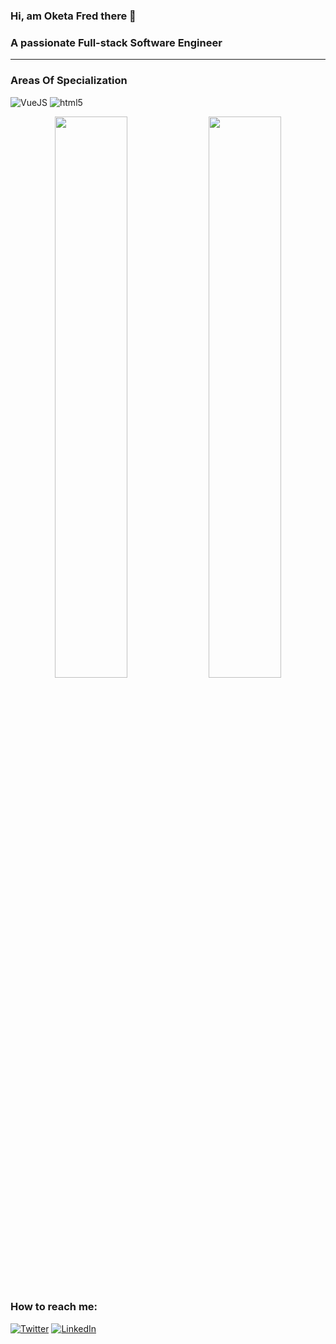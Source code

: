 ### Hi, am Oketa Fred there 👋
<h3 align="left">A passionate Full-stack Software Engineer</h3>
<hr/>
<h3> Areas Of Specialization</h3>

<p>
   <img alt="VueJS" src="https://img.shields.io/badge/-VueJS-13aa52?style=flat-square&logo=vue&logoColor=white" href="https://https://vuejs.org//"/>
   <img alt="html5" src="https://img.shields.io/badge/-HTML5-E34F26?style=flat-square&logo=html5&logoColor=white" />
</p>

<!-- ![oketafred's github stats](https://github-readme-stats.vercel.app/api?username=oketafred&hide=contribs,prs) -->


<p align="center">
  <img width="48%" src="https://github-readme-stats.vercel.app/api?username=oketafred&show_icons=true&theme=tokyo"/>

  <img width="48%" src="https://github-readme-streak-stats.herokuapp.com/?user=oketafred&theme=tokyo" />
</p>

<h3>How to reach me: </h3>
<p><a href="https://twitter.com/oketafred" target="_blank"><img alt="Twitter" src="https://img.shields.io/badge/twitter-%231DA1F2.svg?&style=for-the-badge&logo=twitter&logoColor=white" /></a> <a href="https://www.linkedin.com/in/oketafred" target="_blank"><img alt="LinkedIn" src="https://img.shields.io/badge/linkedin-%230077B5.svg?&style=for-the-badge&logo=linkedin&logoColor=white" /></a>
</p>
<!--
**oketafred/oketafred** is a ✨ _special_ ✨ repository because its `README.md` (this file) appears on your GitHub profile.




<!--
**oketafred/oketafred** is a ✨ _special_ ✨ repository because its `README.md` (this file) appears on your GitHub profile.

Here are some ideas to get you started:

- 🔭 I’m currently working on ...
- 🌱 I’m currently learning ...
- 👯 I’m looking to collaborate on ...
- 🤔 I’m looking for help with ...
- 💬 Ask me about ...
- 📫 How to reach me: ...
- 😄 Pronouns: ...
- ⚡ Fun fact: ...
-->
